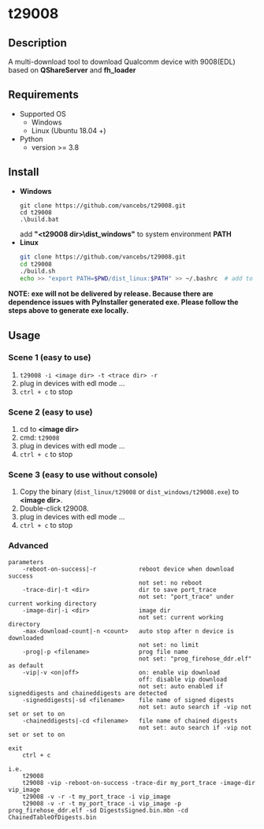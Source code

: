 # t29008

## Description
A multi-download tool to download Qualcomm device with 9008(EDL) based on **QShareServer** and **fh_loader**

## Requirements
* Supported OS
  * Windows
  * Linux (Ubuntu 18.04 +)
* Python
  * version >= 3.8

## Install
* **Windows**
  ```
  git clone https://github.com/vancebs/t29008.git
  cd t29008
  .\build.bat
  ```
  add **"\<t29008 dir>\dist_windows"** to system environment **PATH**
* **Linux**
  ```bash
  git clone https://github.com/vancebs/t29008.git
  cd t29008
  ./build.sh
  echo >> "export PATH=$PWD/dist_linux:$PATH" >> ~/.bashrc  # add to PATH
  ```
**NOTE: exe will not be delivered by release. Because there are dependence issues with PyInstaller generated exe.
Please follow the steps above to generate exe locally.** 

## Usage
### Scene 1 (easy to use)
1. ```t29008 -i <image dir> -t <trace dir> -r```
2. plug in devices with edl mode ...
3. ```ctrl + c``` to stop

### Scene 2 (easy to use)
1. cd to **\<image dir>**
2. cmd: ```t29008```
3. plug in devices with edl mode ...
4. ```ctrl + c``` to stop

### Scene 3 (easy to use without console)
1. Copy the binary (```dist_linux/t29008``` or ```dist_windows/t29008.exe```) to **\<image dir>**.
2. Double-click t29008.
3. plug in devices with edl mode ...
4. ```ctrl + c``` to stop

### Advanced
```
parameters
    -reboot-on-success|-r            reboot device when download success
                                     not set: no reboot
    -trace-dir|-t <dir>              dir to save port_trace
                                     not set: "port_trace" under current working directory
    -image-dir|-i <dir>              image dir
                                     not set: current working directory
    -max-download-count|-n <count>   auto stop after n device is downloaded
                                     not set: no limit
    -prog|-p <filename>              prog file name
                                     not set: "prog_firehose_ddr.elf" as default
    -vip|-v <on|off>                 on: enable vip download
                                     off: disable vip download
                                     not set: auto enabled if signeddigests and chaineddigests are detected
    -signeddigests|-sd <filename>    file name of signed digests
                                     not set: auto search if -vip not set or set to on
    -chaineddigests|-cd <filename>   file name of chained digests
                                     not set: auto search if -vip not set or set to on

exit
    ctrl + c

i.e.
    t29008
    t29008 -vip -reboot-on-success -trace-dir my_port_trace -image-dir vip_image
    t29008 -v -r -t my_port_trace -i vip_image
    t29008 -v -r -t my_port_trace -i vip_image -p prog_firehose_ddr.elf -sd DigestsSigned.bin.mbn -cd ChainedTableOfDigests.bin
```
